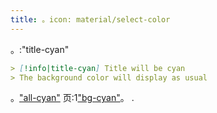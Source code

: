 ```yaml
---
title: 。icon: material/select-color
---
```


。:"title-cyan"

```md
> [!info|title-cyan] Title will be cyan
> The background color will display as usual
```

。["all-cyan"](../combined-styling/page-5.md)
页:1["bg-cyan"](../bg-styling/page-5.md)。
.

